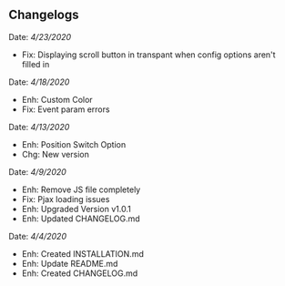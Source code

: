 ## Changelogs
Date: *4/23/2020*
- Fix: Displaying scroll button in transpant when config options aren't filled in

Date: *4/18/2020*
- Enh: Custom Color
- Fix: Event param errors

Date: *4/13/2020*
- Enh: Position Switch Option
- Chg: New version

Date: *4/9/2020*
- Enh: Remove JS file completely
- Fix: Pjax loading issues
- Enh: Upgraded Version v1.0.1
- Enh: Updated CHANGELOG.md

Date: *4/4/2020*
- Enh: Created INSTALLATION.md
- Enh: Update README.md
- Enh: Created CHANGELOG.md
